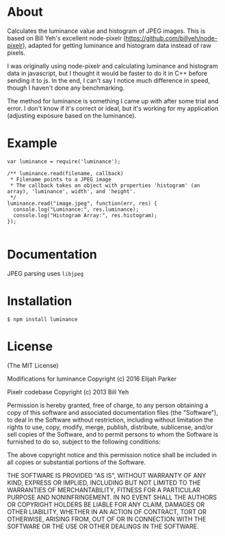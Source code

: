 About
========
Calculates the luminance value and histogram of JPEG images.  This is based on Bill Yeh's excellent node-pixelr (https://github.com/billyeh/node-pixelr), adapted for getting luminance and histogram data instead of raw pixels.

I was originally using node-pixelr and calculating luminance and histogram data in javascript, but I thought it would be faster to do it in C++ before sending it to js.  In the end, I can't say I notice much difference in speed, though I haven't done any benchmarking.

The method for luminance is something I came up with after some trial and error.  I don't know if it's correct or ideal, but it's working for my application (adjusting exposure based on the luminance).

Example
==========
```
var luminance = require('luminance');

/** luminance.read(filename, callback)
 * Filename points to a JPEG image
 * The callback takes an object with properties 'histogram' (an array), 'luminance', width', and 'height'.
 */
luminance.read("image.jpeg", function(err, res) {
  console.log("Luminance:", res.luminance);
  console.log("Histogram Array:", res.histogram);
});


```

Documentation
===============
JPEG parsing uses `libjpeg`


Installation
===============
```
$ npm install luminance
```

License
=========

(The MIT License)

Modifications for luminance Copyright (c) 2016 Elijah Parker

Pixelr codebase Copyright (c) 2013 Bill Yeh

Permission is hereby granted, free of charge, to any person obtaining a copy
of this software and associated documentation files (the "Software"), to deal
in the Software without restriction, including without limitation the rights
to use, copy, modify, merge, publish, distribute, sublicense, and/or sell
copies of the Software, and to permit persons to whom the Software is
furnished to do so, subject to the following conditions:

The above copyright notice and this permission notice shall be included in
all copies or substantial portions of the Software.

THE SOFTWARE IS PROVIDED "AS IS", WITHOUT WARRANTY OF ANY KIND, EXPRESS OR
IMPLIED, INCLUDING BUT NOT LIMITED TO THE WARRANTIES OF MERCHANTABILITY,
FITNESS FOR A PARTICULAR PURPOSE AND NONINFRINGEMENT. IN NO EVENT SHALL THE
AUTHORS OR COPYRIGHT HOLDERS BE LIABLE FOR ANY CLAIM, DAMAGES OR OTHER
LIABILITY, WHETHER IN AN ACTION OF CONTRACT, TORT OR OTHERWISE, ARISING FROM,
OUT OF OR IN CONNECTION WITH THE SOFTWARE OR THE USE OR OTHER DEALINGS IN
THE SOFTWARE.

